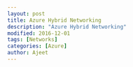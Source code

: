 ```yaml
---
layout: post
title: Azure Hybrid Networking
description: "Azure Hybrid Networking"
modified: 2016-12-01
tags: [Networks]
categories: [Azure]
author: Ajeet
---
```

